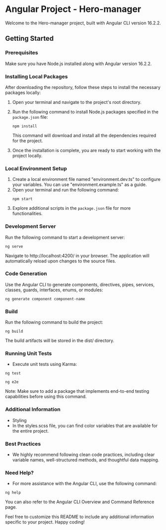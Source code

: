 # Angular Project - Hero-manager

Welcome to the Hero-manager project, built with Angular CLI version 16.2.2.

## Getting Started

### Prerequisites
Make sure you have Node.js installed along with Angular version 16.2.2.

### Installing Local Packages
After downloading the repository, follow these steps to install the necessary packages locally:

1. Open your terminal and navigate to the project's root directory.
2. Run the following command to install Node.js packages specified in the `package.json` file:
    ```
    npm install
    ```
   This command will download and install all the dependencies required for the project.

3. Once the installation is complete, you are ready to start working with the project locally.

### Local Environment Setup 
1. Create a local environment file named "environment.dev.ts" to configure your variables. You can use "environment.example.ts" as a guide.
2. Open your terminal and run the following command:
    ```
    npm start
    ```
3. Explore additional scripts in the `package.json` file for more functionalities.

### Development Server
Run the following command to start a development server:
```
ng serve
```



Navigate to http://localhost:4200/ in your browser. The application will automatically reload upon changes to the source files.

### Code Generation
Use the Angular CLI to generate components, directives, pipes, services, classes, guards, interfaces, enums, or modules:

```
ng generate component component-name
```

### Build
Run the following command to build the project:

```
ng build
```
The build artifacts will be stored in the dist/ directory.


### Running Unit Tests
* Execute unit tests using Karma:

```
ng test

```

```
ng e2e
```
Note: Make sure to add a package that implements end-to-end testing capabilities before using this command.

### Additional Information
* Styling
* In the styles.scss file, you can find color variables that are available for the entire project.

### Best Practices
* We highly recommend following clean code practices, including clear variable names, well-structured methods, and thoughtful data mapping.

### Need Help?
* For more assistance with the Angular CLI, use the following command:

```
ng help
```
You can also refer to the Angular CLI Overview and Command Reference page.

Feel free to customize this README to include any additional information specific to your project. Happy coding!